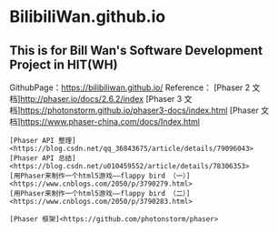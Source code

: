 # BilibiliWan.github.io
## This is for Bill Wan's Software Development Project in HIT(WH)
GithubPage：<https://bilibiliwan.github.io/>
Reference：
    [Phaser 2 文档]<http://phaser.io/docs/2.6.2/index>
    [Phaser 3 文档]<https://photonstorm.github.io/phaser3-docs/index.html>
    [Phaser 文档]<https://www.phaser-china.com/docs/Index.html>
    
    [Phaser API 整理]<https://blog.csdn.net/qq_36843675/article/details/79096043>
    [Phaser API 总结]<https://blog.csdn.net/u010459552/article/details/78306353>
    [用Phaser来制作一个html5游戏——flappy bird （一）]<https://www.cnblogs.com/2050/p/3790279.html>
    [用Phaser来制作一个html5游戏——flappy bird （二）]<https://www.cnblogs.com/2050/p/3790283.html>
    
    [Phaser 框架]<https://github.com/photonstorm/phaser>
